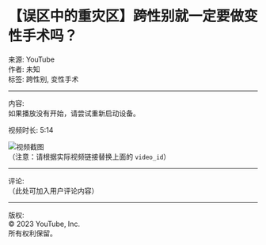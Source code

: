 # 【误区中的重灾区】跨性别就一定要做变性手术吗？

来源: YouTube  
作者: 未知  
标签: 跨性别, 变性手术

---

内容:  
如果播放没有开始，请尝试重新启动设备。

视频时长: 5:14

![视频截图](https://img.youtube.com/vi/video_id/hqdefault.jpg)  
（注意：请根据实际视频链接替换上面的 `video_id`）

---

评论:  
（此处可加入用户评论内容）

---

版权:  
© 2023 YouTube, Inc.  
所有权利保留。